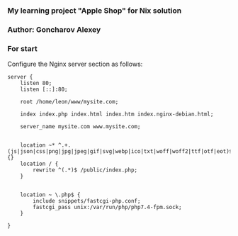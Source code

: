 ### My learning project "Apple Shop" for Nix solution
### Author: Goncharov Alexey

### For start

Configure the Nginx server section as follows:

```nginx
server {
	listen 80;
	listen [::]:80;

	root /home/leon/www/mysite.com;

	index index.php index.html index.htm index.nginx-debian.html;

	server_name mysite.com www.mysite.com;

  	
 	location ~* ^.+.(js|json|css|png|jpg|jpeg|gif|svg|webp|ico|txt|woff|woff2|ttf|otf|eot)$ {}
	location / {
		rewrite ^(.*)$ /public/index.php;
	}


	location ~ \.php$ {
		include snippets/fastcgi-php.conf;
		fastcgi_pass unix:/var/run/php/php7.4-fpm.sock;
	}

}